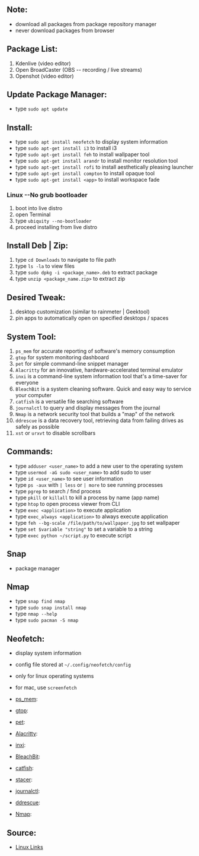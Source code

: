 ## Note:

- download all packages from package repository manager
- never download packages from browser

## Package List:

1. Kdenlive (video editor)
2. Open BroadCaster (OBS -- recording / live streams)
3. Openshot (video editor)

## Update Package Manager:

- type `sudo apt update`

## Install:

- type `sudo apt install neofetch` to display system information
- type `sudo apt-get install i3` to install i3
- type `sudo apt-get install feh` to install wallpaper tool
- type `sudo apt-get install arandr` to install monitor resolution tool
- type `sudo apt-get install rofi` to install aesthetically pleasing launcher
- type `sudo apt-get install compton` to install opaque tool
- type `sudo apt-get install <app>` to install workspace fade

### Linux --No grub bootloader

1. boot into live distro
2. open Terminal
3. type `ubiquity --no-bootloader`
4. proceed installing from live distro

## Install Deb | Zip:

1. type `cd Downloads` to navigate to file path
2. type `ls -la` to view files
3. type `sudo dpkg -i <package_name>.deb` to extract package
4. type `unzip <package_name.zip>` to extract zip

## Desired Tweak:

1. desktop customization (similar to rainmeter | Geektool)
2. pin apps to automatically open on specified desktops / spaces

## System Tool:

1. `ps_mem` for accurate reporting of software's memory consumption
2. `gtop` for system monitoring dashboard
3. `pet` for simple command-line snippet manager
4. `Alacritty` for an innovative, hardware-accelerated terminal emulator
5. `inxi` is a command-line system information tool that's a time-saver for
   everyone
6. `BleachBit` is a system cleaning software. Quick and easy way to service your
   computer
7. `catfish` is a versatile file searching software
8. `journalctl` to query and display messages from the journal
9. `Nmap` is a network security tool that builds a "map" of the network
10. `ddrescue` is a data recovery tool, retrieving data from failing drives as
    safely as possible
11. `xst` or `urxvt` to disable scrollbars

## Commands:

- type `adduser <user_name>` to add a new user to the operating system
- type `usermod -aG sudo <user_name>` to add sudo to user
- type `id <user_name>` to see user information
- type `ps -aux` with `| less` or `| more` to see running processes
- type `pgrep` to search / find process
- type `pkill` or `killall` to kill a process by name (app name)
- type `htop` to open process viewer from CLI
- type `exec <application>` to execute application
- type `exec_always <application>` to always execute application
- type `feh --bg-scale /file/path/to/wallpaper.jpg` to set wallpaper
- type `set $variable "string"` to set a variable to a string
- type `exec python ~/script.py` to execute script

## Snap

- package manager

## Nmap

- type `snap find nmap`
- type `sudo snap install nmap`
- type `nmap --help`
- type `sudo pacman -S nmap`

## Neofetch:

- display system information
- config file stored at `~/.config/neofetch/config`
- only for linux operating systems
- for mac, use `screenfetch`

- [ps_mem](https://www.linuxlinks.com/essential-system-tools-ps-mem/):

- [gtop](https://www.linuxlinks.com/essential-system-tools-gtop-system-monitoring-dashboard-terminal/):

- [pet](https://www.linuxlinks.com/essential-system-tools-gtop-system-monitoring-dashboard-terminal/):

- [Alacritty](https://www.linuxlinks.com/essential-system-tools-alacritty-hardware-accelerated-terminal-emulator/):

- [inxi](https://www.linuxlinks.com/essential-system-tools-inxi-cli-system-information-tool/):

- [BleachBit](https://www.linuxlinks.com/essential-system-tools-bleachbit-open-source-system-cleaning-software/):

- [catfish](https://www.linuxlinks.com/essential-system-tools-catfish-versatile-file-searching-software/):

- [stacer](https://www.linuxlinks.com/stacer-system-optimizer-monitoring-software/):

- [journalctl](https://www.linuxlinks.com/essential-system-tools-journalctl-query-and-display-messages-from-the-journal/):

- [ddrescue](https://www.linuxlinks.com/essential-system-tools-ddrescue-data-recovery-software/):

- [Nmap](https://www.linuxlinks.com/essential-system-tools-nmap-network-security-tool/):

## Source:

- [Linux Links](https://www.linuxlinks.com/)
